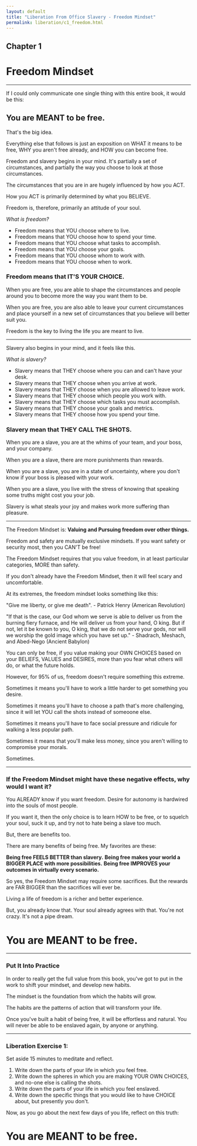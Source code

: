 ```yaml
---
layout: default
title: "Liberation From Office Slavery - Freedom Mindset"
permalink: liberation/c1_freedom.html
---
```


## Chapter 1
# Freedom Mindset 

----

If I could only communicate one single thing with this entire book, it would be this: 

## You are MEANT to be free.

That's the big idea. 

Everything else that follows is just an exposition on WHAT it means to be free, WHY you aren't free already, and HOW you can become free.

Freedom and slavery begins in your mind. It's partially a set of circumstances, and partially the way you choose to look at those circumstances. 

The circumstances that you are in are hugely influenced by how you ACT. 

How you ACT is primarily determined by what you BELIEVE. 

Freedom is, therefore, primarily an attitude of your soul. 

*What is freedom?*
- Freedom means that YOU choose where to live.
- Freedom means that YOU choose how to spend your time.
- Freedom means that YOU choose what tasks to accomplish.
- Freedom means that YOU choose your goals.
- Freedom means that YOU choose whom to work with.
- Freedom means that YOU choose when to work.

### Freedom means that IT'S YOUR CHOICE.

When you are free, you are able to shape the circumstances and people around you to become more the way you want them to be. 

When you are free, you are also able to leave your current circumstances and place yourself in a new set of circumstances that you believe will better suit you.

Freedom is the key to living the life you are meant to live.

----

Slavery also begins in your mind, and it feels like this.

*What is slavery?*
- Slavery means that THEY choose where you can and can't have your desk.
- Slavery means that THEY choose when you arrive at work.
- Slavery means that THEY choose when you are allowed to leave work. 
- Slavery means that THEY choose which people you work with.
- Slavery means that THEY choose which tasks you must accomplish.
- Slavery means that THEY choose your goals and metrics.
- Slavery means that THEY choose how you spend your time.

### Slavery mean that THEY CALL THE SHOTS.

When you are a slave, you are at the whims of your team, and your boss, and your company.

When you are a slave, there are more punishments than rewards.

When you are a slave, you are in a state of uncertainty, where you don't know if your boss is pleased with your work.

When you are a slave, you live with the stress of knowing that speaking some truths might cost you your job.

Slavery is what steals your joy and makes work more suffering than pleasure.

----

The Freedom Mindset is: **Valuing and Pursuing freedom over other things.**

Freedom and safety are mutually exclusive mindsets. If you want safety or security most, then you CAN'T be free!

The Freedom Mindset requires that you value freedom, in at least particular categories, MORE than safety.

If you don't already have the Freedom Mindset, then it will feel scary and uncomfortable. 

At its extremes, the freedom mindset looks something like this:

"Give me liberty, or give me death". - Patrick Henry (American Revolution)

"If that is the case, our God whom we serve is able to deliver us from the burning fiery furnace, and He will deliver us from your hand, O king. But if not, let it be known to you, O king, that we do not serve your gods, nor will we worship the gold image which you have set up." - Shadrach, Meshach, and Abed-Nego (Ancient Babylon)

You can only be free, if you value making your OWN CHOICES based on your BELIEFS, VALUES and DESIRES, more than you fear what others will do, or what the future holds.

However, for 95% of us, freedom doesn't require something this extreme. 

Sometimes it means you'll have to work a little harder to get something you desire.

Sometimes it means you'll have to choose a path that's more challenging, since it will let YOU call the shots instead of someoone else.

Sometimes it means you'll have to face social pressure and ridicule for walking a less popular path.

Sometimes it means that you'll make less money, since you aren't willing to compromise your morals.

Sometimes.

----

### If the Freedom Mindset might have these negative effects, why would I want it?

You ALREADY know if you want freedom. Desire for autonomy is hardwired into the souls of most people.

If you want it, then the only choice is to learn HOW to be free, or to squelch your soul, suck it up, and try not to hate being a slave too much.

But, there are benefits too. 

There are many benefits of being free. My favorites are these:

**Being free FEELS BETTER than slavery.**
**Being free makes your world a BIGGER PLACE with more possibilities.**
**Being free IMPROVES your outcomes in virtually every scenario.**

So yes, the Freedom Mindset may require some sacrifices. But the rewards are FAR BIGGER than the sacrifices will ever be. 

Living a life of freedom is a richer and better experience.

But, you already know that. Your soul already agrees with that. You're not crazy. It's not a pipe dream. 

# You are MEANT to be free.

----

### Put It Into Practice

In order to really get the full value from this book, you've got to put in the work to shift your mindset, and develop new habits. 

The mindset is the foundation from which the habits will grow.

The habits are the patterns of action that will transform your life.

Once you've built a habit of being free, it will be effortless and natural. You will never be able to be enslaved again, by anyone or anything.

----

### Liberation Exercise 1:

Set aside 15 minutes to meditate and reflect.
1. Write down the parts of your life in which you feel free. 
2. Write down the spheres in which you are making YOUR OWN CHOICES, and no-one else is calling the shots.
3. Write down the parts of your life in which you feel enslaved.
4. Write down the specific things that you would like to have CHOICE about, but presently you don't.

Now, as you go about the next few days of you life, reflect on this truth: 

# You are MEANT to be free.

